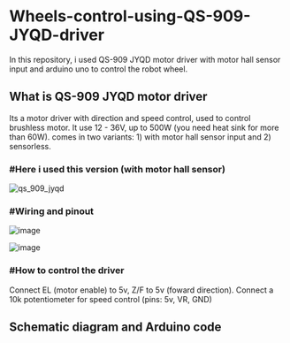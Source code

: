 # Wheels-control-using-QS-909-JYQD-driver
In this repository, i used QS-909 JYQD motor driver with motor hall sensor input and arduino uno to control the robot wheel.

## What is QS-909 JYQD motor driver
Its a motor driver with direction and speed control, used to control brushless motor. It use 12 - 36V, up to 500W (you need heat sink for more than 60W). comes in two variants: 1) with motor hall sensor input and 2) sensorless.

### #Here i used this version (with motor hall sensor)
![qs_909_jyqd](https://user-images.githubusercontent.com/5675794/128578707-b0574dfe-6ad1-4b16-aa24-4347535a04cf.jpg)


### #Wiring and pinout

![image](https://user-images.githubusercontent.com/5675794/128578907-d194512f-666f-49d4-9aad-5df4f9b51a6a.png)

![image](https://user-images.githubusercontent.com/5675794/128578903-406b8429-fd5d-497a-b31c-6c52757f4bfc.png)

### #How to control the driver
Connect EL (motor enable) to 5v, Z/F to 5v (foward direction). Connect a 10k potentiometer for speed control (pins: 5v, VR, GND)


## Schematic diagram and Arduino code


